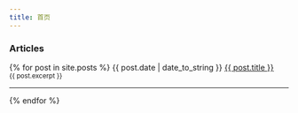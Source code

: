 ```yaml
---
title: 首页
---
```


### Articles
{% for post in site.posts %}
  <time datetime="{{ post.date }}">{{ post.date | date_to_string }}</time>
  <a href="{{ post.url }}">{{ post.title }}</a>
  <br>
  <small>{{ post.excerpt }}</small>
  <hr>
{% endfor %}
